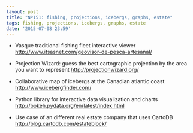 ```yaml
---
layout: post
title: "Nº151: fishing, projections, icebergs, graphs, estate"
tags: fishing, projections, icebergs, graphs, estate
date: '2015-07-08 23:59'
---
```


* Vasque traditional fishing fleet interactive viewer
  http://www.itsasnet.com/geovisor-de-pesca-artesanal/

* Projection Wizard: guess the best cartographic projection by the area you want to represent
  http://projectionwizard.org/

* Collaborative map of icebergs at the Canadian atlantic coast
  http://www.icebergfinder.com/

* Python library for interactive data visualization and charts
  http://bokeh.pydata.org/en/latest/index.html

* Use case of an different real estate company that uses CartoDB
  http://blog.cartodb.com/estateblock/
